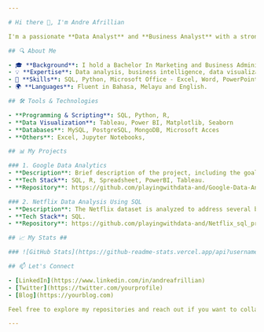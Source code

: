 ```yaml
---

# Hi there 👋, I'm Andre Afrillian

I'm a passionate **Data Analyst** and **Business Analyst** with a strong background in analyzing complex data and delivering actionable insights. I thrive on turning data into meaningful narratives and helping organizations make data-driven decisions. Welcome to my GitHub profile!

## 🔍 About Me

- 🎓 **Background**: I hold a Bachelor In Marketing and Business Administration in Marketing from Unviersiti Utara Malaysia.
- 💡 **Expertise**: Data analysis, business intelligence, data visualization, statistical analysis, and more.
- 🚀 **Skills**: SQL, Python, Microsoft Office - Excel, Word, PowerPoint, Tableau, Power BI.
- 🌍 **Languages**: Fluent in Bahasa, Melayu and English.

## 🛠️ Tools & Technologies

- **Programming & Scripting**: SQL, Python, R,
- **Data Visualization**: Tableau, Power BI, Matplotlib, Seaborn
- **Databases**: MySQL, PostgreSQL, MongoDB, Microsoft Acces
- **Others**: Excel, Jupyter Notebooks,

## 📊 My Projects

### 1. Google Data Analytics
- **Description**: Brief description of the project, including the goal and key outcomes.
- **Tech Stack**: SQL, R, Spreadsheet, PowerBI, Tableau.
- **Repository**: https://github.com/playingwithdata-and/Google-Data-Analytics

### 2. Netflix Data Analysis Using SQL
- **Description**: The Netflix dataset is analyzed to address several business questions and objective
- **Tech Stack**: SQL.
- **Repository**: https://github.com/playingwithdata-and/Netflix_sql_project

## 📈 My Stats ##

### ![GitHub Stats](https://github-readme-stats.vercel.app/api?username=playingwithdata-and&show_icons=true&theme=radical) ##

## 📫 Let's Connect

- [LinkedIn](https://www.linkedin.com/in/andreafrillian)
- [Twitter](https://twitter.com/yourprofile)
- [Blog](https://yourblog.com)

Feel free to explore my repositories and reach out if you want to collaborate or have any questions!

---
```

